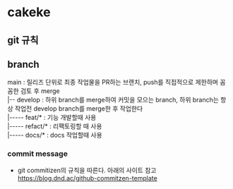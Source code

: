 # cakeke

## git 규칙

## branch

main : 릴리즈 단위로 최종 작업물을 PR하는 브랜치, push를 직접적으로 제한하며 꼼꼼한 검토 후 merge\
|-- develop : 하위 branch를 merge하여 커밋을 모으는 branch, 하위 branch는 항상 작업전 develop branch를 merge한 후 작업한다\
|----- feat/\* : 기능 개발할때 사용\
|----- refact/\* : 리팩토링할 때 사용\
|----- docs/\* : docs 작업할때 사용

### commit message

- git commitizen의 규칙을 따른다. 아래의 사이트 참고\
  https://blog.dnd.ac/github-commitzen-template
